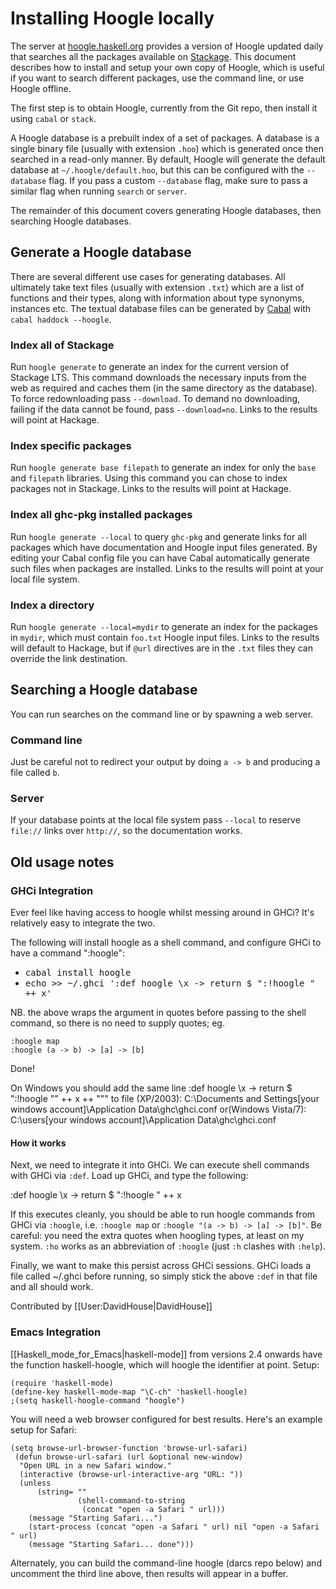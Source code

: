 # Installing Hoogle locally

The server at [hoogle.haskell.org](https://hoogle.haskell.org) provides a version of Hoogle updated daily that searches all the packages available on [Stackage](https://stackage.org). This document describes how to install and setup your own copy of Hoogle, which is useful if you want to search different packages, use the command line, or use Hoogle offline.

The first step is to obtain Hoogle, currently from the Git repo, then install it using `cabal` or `stack`.

A Hoogle database is a prebuilt index of a set of packages. A database is a single binary file (usually with extension `.hoo`) which is generated once then searched in a read-only manner. By default, Hoogle will generate the default database at `~/.hoogle/default.hoo`, but this can be configured with the `--database` flag. If you pass a custom `--database` flag, make sure to pass a similar flag when running `search` or `server`.

The remainder of this document covers generating Hoogle databases, then searching Hoogle databases.


## Generate a Hoogle database

There are several different use cases for generating databases. All ultimately take text files (usually with extension `.txt`) which are a list of functions and their types, along with information about type synonyms, instances etc. The textual database files can be generated by [Cabal](https://haskell.org/cabal/) with `cabal haddock --hoogle`.

### Index all of Stackage

Run `hoogle generate` to generate an index for the current version of Stackage LTS. This command downloads the necessary inputs from the web as required and caches them (in the same directory as the database). To force redownloading pass `--download`. To demand no downloading, failing if the data cannot be found, pass `--download=no`. Links to the results will point at Hackage.

### Index specific packages

Run `hoogle generate base filepath` to generate an index for only the `base` and `filepath` libraries. Using this command you can chose to index packages not in Stackage. Links to the results will point at Hackage.

### Index all ghc-pkg installed packages

Run `hoogle generate --local` to query `ghc-pkg` and generate links for all packages which have documentation and Hoogle input files generated. By editing your Cabal config file you can have Cabal automatically generate such files when packages are installed. Links to the results will point at your local file system.

### Index a directory

Run `hoogle generate --local=mydir` to generate an index for the packages in `mydir`, which must contain `foo.txt` Hoogle input files. Links to the results will default to Hackage, but if `@url` directives are in the `.txt` files they can override the link destination.

## Searching a Hoogle database

You can run searches on the command line or by spawning a web server.

### Command line

Just be careful not to redirect your output by doing `a -> b` and producing a file called `b`.

### Server

If your database points at the local file system pass `--local` to reserve `file://` links over `http://`, so the documentation works.

## Old usage notes

### GHCi Integration

Ever feel like having access to hoogle whilst messing around in GHCi? It's relatively easy to integrate the two. 

The following will install hoogle as a shell command, and configure GHCi to have a command ":hoogle":

* <tt>cabal install hoogle</tt>
* <tt>echo >> ~/.ghci ':def hoogle \x -> return $ ":!hoogle " ++ x'</tt>

NB. the above wraps the argument in quotes before passing to the shell command, so there is no need to supply quotes; eg.

    :hoogle map
    :hoogle (a -> b) -> [a] -> [b]

Done!

On Windows you should add the same line
 :def hoogle \x -> return $ ":!hoogle \"" ++ x ++ "\""
to file (XP/2003):
 C:\Documents and Settings\[your windows account]\Application Data\ghc\ghci.conf 
or(Windows Vista/7):
 C:\users\[your windows account]\Application Data\ghc\ghci.conf 

#### How it works

Next, we need to integrate it into GHCi. We can execute shell commands with GHCi via <code>:def</code>. Load up GHCi, and type the following:

 :def hoogle \x -> return $ ":!hoogle " ++ x

If this executes cleanly, you should be able to run hoogle commands from GHCi via <code>:hoogle</code>, i.e. <code>:hoogle map</code> or <code>:hoogle "(a -> b) -> [a] -> [b]"</code>. Be careful: you need the extra quotes when hoogling types, at least on my system. <code>:ho</code> works as an abbreviation of <code>:hoogle</code> (just <code>:h</code> clashes with <code>:help</code>).

Finally, we want to make this persist across GHCi sessions. GHCi loads a file called ~/.ghci before running, so simply stick the above <code>:def</code> in that file and all should work.

Contributed by [[User:DavidHouse|DavidHouse]]

### Emacs Integration
[[Haskell_mode_for_Emacs|haskell-mode]] from versions 2.4 onwards have the function haskell-hoogle, which will hoogle the identifier at point. Setup:

```
(require 'haskell-mode)
(define-key haskell-mode-map "\C-ch" 'haskell-hoogle)
;(setq haskell-hoogle-command "hoogle")
```

You will need a web browser configured for best results. Here's an example setup for Safari:

```
(setq browse-url-browser-function 'browse-url-safari)
 (defun browse-url-safari (url &optional new-window)
  "Open URL in a new Safari window."
  (interactive (browse-url-interactive-arg "URL: "))
  (unless
      (string= ""
               (shell-command-to-string
                (concat "open -a Safari " url)))
    (message "Starting Safari...")
    (start-process (concat "open -a Safari " url) nil "open -a Safari " url)
    (message "Starting Safari... done")))
```

Alternately, you can build the command-line hoogle (darcs repo below) and uncomment the third line above, then results will appear in a buffer.
